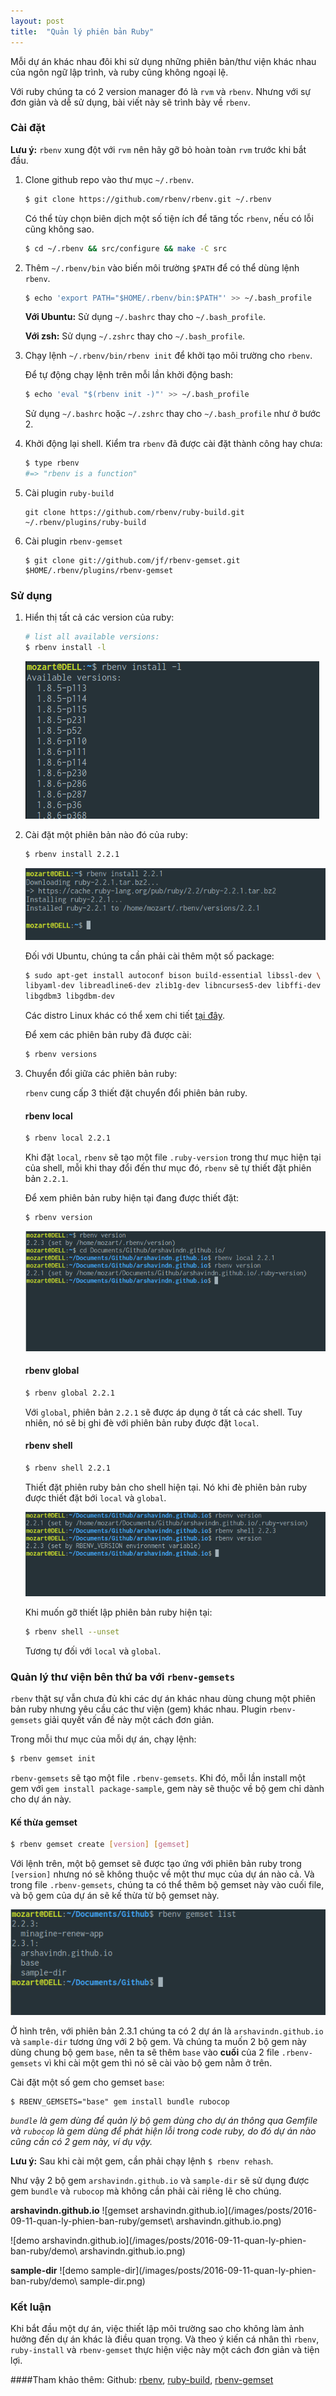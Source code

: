 ```yaml
---
layout: post
title:  "Quản lý phiên bản Ruby"
---
```

Mỗi dự án khác nhau đôi khi sử dụng những phiên bản/thư viện khác nhau của ngôn ngữ lập trình, và ruby cũng không ngoại lệ.

Với ruby chúng ta có 2 version manager đó là `rvm` và `rbenv`. Nhưng với sự đơn giản và dễ sử dụng, bài viết này sẽ trình bày về `rbenv`.

<!-- more -->
### Cài đặt

  **Lưu ý:** `rbenv` xung đột với `rvm` nên hãy gỡ bỏ hoàn toàn `rvm` trước khi bắt đầu.

1. Clone github repo vào thư mục `~/.rbenv`.

    ```bash
    $ git clone https://github.com/rbenv/rbenv.git ~/.rbenv
    ```

    Có thể tùy chọn biên dịch một số tiện ích để tăng tốc `rbenv`, nếu có lỗi cũng không sao.

    ```bash
    $ cd ~/.rbenv && src/configure && make -C src
    ```

2. Thêm `~/.rbenv/bin` vào biến môi trường `$PATH` để có thể dùng lệnh `rbenv`.

    ```bash
    $ echo 'export PATH="$HOME/.rbenv/bin:$PATH"' >> ~/.bash_profile
    ```

    **Với Ubuntu:** Sử dụng `~/.bashrc` thay cho `~/.bash_profile`.

    **Với zsh:** Sử dụng `~/.zshrc` thay cho `~/.bash_profile`.

3. Chạy lệnh `~/.rbenv/bin/rbenv init` để khởi tạo môi trường cho `rbenv`.

    Để tự động chạy lệnh trên mỗi lần khởi động bash:

    ```bash
    $ echo 'eval "$(rbenv init -)"' >> ~/.bash_profile
    ```

    Sử dụng `~/.bashrc` hoặc `~/.zshrc` thay cho `~/.bash_profile` như ở bước 2.

4. Khởi động lại shell. Kiểm tra `rbenv` đã được cài đặt thành công hay chưa:

    ```bash
    $ type rbenv
    #=> "rbenv is a function"
    ```

5. Cài plugin `ruby-build`

    ```obal
    git clone https://github.com/rbenv/ruby-build.git ~/.rbenv/plugins/ruby-build
    ```

6. Cài plugin `rbenv-gemset`

    ```
    $ git clone git://github.com/jf/rbenv-gemset.git $HOME/.rbenv/plugins/rbenv-gemset
    ```

### Sử dụng
1. Hiển thị tất cả các version của ruby:

    ```bash
    # list all available versions:
    $ rbenv install -l
    ```
    ![ruby available versions](/images/posts/2016-09-11-quan-ly-phien-ban-ruby/ruby-available-version.png)
2. Cài đặt một phiên bản nào đó của ruby:

    ```bash
    $ rbenv install 2.2.1
    ```
    ![install ruby](/images/posts/2016-09-11-quan-ly-phien-ban-ruby/install-ruby.png)

    Đối với Ubuntu, chúng ta cần phải cài thêm một số package:

    ```bash
    $ sudo apt-get install autoconf bison build-essential libssl-dev \
    libyaml-dev libreadline6-dev zlib1g-dev libncurses5-dev libffi-dev \
    libgdbm3 libgdbm-dev
    ```

    Các distro Linux khác có thể xem chi tiết [tại đây](https://github.com/rbenv/ruby-build/wiki#user-content-suggested-build-environment).

    Để xem các phiên bản ruby đã được cài:

    ```bash
    $ rbenv versions
    ```
3. Chuyển đổi giữa các phiên bản ruby:

    `rbenv` cung cấp 3 thiết đặt chuyển đổi phiên bản ruby.

    #### rbenv local
    ```bash
    $ rbenv local 2.2.1
    ```
    Khi đặt `local`, `rbenv` sẽ tạo một file `.ruby-version` trong thư mục hiện tại của shell, mỗi khi thay đổi đến thư mục đó, `rbenv` sẽ tự thiết đặt phiên bản `2.2.1`.

    Để xem phiên bản ruby hiện tại đang được thiết đặt:

    ```bash
    $ rbenv version
    ```
    ![rbenv local](/images/posts/2016-09-11-quan-ly-phien-ban-ruby/rbenv-local.png)

    #### rbenv global
    ```bash
    $ rbenv global 2.2.1
    ```
    Với `global`, phiên bản `2.2.1` sẽ được áp dụng ở tất cả các shell. Tuy nhiên, nó sẽ bị ghi đè với phiên bản ruby được đặt `local`.

    #### rbenv shell
    ```bash
    $ rbenv shell 2.2.1
    ```
    Thiết đặt phiên ruby bản cho shell hiện tại. Nó khi đè phiên bản ruby được thiết đặt bới `local` và `global`.

    ![rbenv shell](/images/posts/2016-09-11-quan-ly-phien-ban-ruby/rbenv-shell.png)

    Khi muốn gỡ thiết lập phiên bản ruby hiện tại:

    ```bash
    $ rbenv shell --unset
    ```
    Tương tự đối với `local` và `global`.

### Quản lý thư viện bên thứ ba với `rbenv-gemsets`

`rbenv` thật sự vẫn chưa đủ khi các dự án khác nhau dùng chung một phiên bản ruby nhưng yêu cầu các thư viện (gem) khác nhau.
Plugin `rbenv-gemsets` giải quyết vấn đề này một cách đơn giản.

Trong mỗi thư mục của mỗi dự án, chạy lệnh:

```bash
$ rbenv gemset init
```
`rbenv-gemsets` sẽ tạo một file `.rbenv-gemsets`. Khi đó, mỗi lần install một gem với `gem install package-sample`, gem này sẽ thuộc về bộ gem chỉ dành cho dự án này.

#### Kế thừa gemset

```bash
$ rbenv gemset create [version] [gemset]
```
Với lệnh trên, một bộ gemset sẽ được tạo ứng với phiên bản ruby trong `[version]` nhưng nó sẽ không thuộc về một thư mục của dự án nào cả.
Và trong file `.rbenv-gemsets`, chúng ta có thể thêm bộ gemset này vào cuối file, và bộ gem của dự án sẽ kế thừa từ bộ gemset này.

![gemset list](/images/posts/2016-09-11-quan-ly-phien-ban-ruby/gemset-list.png)

Ở hình trên, với phiên bản 2.3.1 chúng ta có 2 dự án là `arshavindn.github.io` và `sample-dir` tương ứng với 2 bộ gem. Và chúng ta muốn 2 bộ gem này dùng chung bộ gem `base`, nên ta sẽ thêm `base` vào **cuối** của 2 file `.rbenv-gemsets` vì khi cài một gem thì nó sẽ cài vào bộ gem nằm ở trên.

Cài đặt một số gem cho gemset `base`:

```
$ RBENV_GEMSETS="base" gem install bundle rubocop
```

_`bundle` là gem dùng để quản lý bộ gem dùng cho dự án thông qua Gemfile và `rubocop` là gem dùng để phát hiện lỗi trong code ruby, do đó dự án nào cũng cần có 2 gem này, ví dụ vậy._

**Lưu ý:** Sau khi cài một gem, cần phải chạy lệnh `$ rbenv rehash`.

Như vậy 2 bộ gem `arshavindn.github.io` và `sample-dir` sẽ sử dụng được gem `bundle` và `rubocop` mà không cần phải cài riêng lẽ cho chúng.

**arshavindn.github.io**
![gemset arshavindn.github.io](/images/posts/2016-09-11-quan-ly-phien-ban-ruby/gemset\ arshavindn.github.io.png)

![demo arshavindn.github.io](/images/posts/2016-09-11-quan-ly-phien-ban-ruby/demo\ arshavindn.github.io.png)

**sample-dir**
![demo sample-dir](/images/posts/2016-09-11-quan-ly-phien-ban-ruby/demo\ sample-dir.png)

### Kết luận
Khi bắt đầu một dự án, việc thiết lập môi trường sao cho không làm ảnh hưởng đến dự án khác là điều quan trọng. Và theo ý kiến cá nhân thì `rbenv`, `ruby-install` và `rbenv-gemset` thực hiện việc này một cách đơn giản và tiện lợi.

####Tham khảo thêm:
Github: [rbenv](https://github.com/rbenv/rbenv), [ruby-build](https://github.com/rbenv/ruby-build), [rbenv-gemset](https://github.com/jf/rbenv-gemset)

